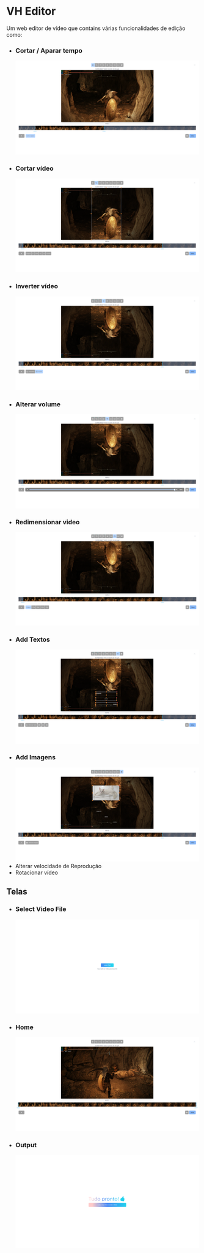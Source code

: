 # VH Editor

Um web editor de vídeo que contains várias funcionalidades de edição como:

- ### Cortar / Aparar tempo
  ![alt](/public/cut-trim.png)
- ### Cortar vídeo
  ![alt](/public/cut-video.png)
- ### Inverter vídeo
  ![alt](/public/revert-video.png)
- ### Alterar volume
  ![alt](/public/volume.png)
- ### Redimensionar video
  ![alt](/public/resolution.png)
- ### Add Textos
  ![alt](/public/add-text.png)
- ### Add Imagens
  ![alt](/public/add-img.png)
- Alterar velocidade de Reprodução
- Rotacionar vídeo

## Telas

- ### Select Video File
  ![alt](/public/select-file.png)
- ### Home
  ![alt](/public/initial.png)
- ### Output
  ![alt](/public/output.png)
